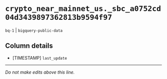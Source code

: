 # `crypto_near_mainnet_us._sbc_a0752cd04d3439897362813b9594f97`
`bq-1` | `bigquery-public-data`

## Column details
* [TIMESTAMP] `last_update`

-------------------------------------------------------------------------------
*Do not make edits above this line.*
